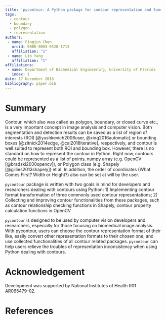```yaml
---
title: 'pycontour: A Python package for contour representation and functionality'
tags:
  - contour
  - boundary
  - polygon
  - representation
authors:
 - name: Pingjun Chen
   orcid: 0000-0003-0528-1713
   affiliation: "1"
 - name: Lin Yang
   affiliation: "1"
affiliations:
 - name: Department of Biomedical Engineering, University of Florida
   index: 1
date: 17 December 2018
bibliography: paper.bib
---
```


# Summary
Contour, which also was called as polygon, boundary, or closed curve etc., is a very important concept in image analysis and computer vision. Both segmentation and detection results can be saved as a list of region of interests (ROI) [@yushkevich2006user, @xing2016automatic] or bounding boxes [@zitnick2014edge, @cai2018iterative], respectively, and contour is well suited to represent both ROI and bounding box. However, there is no standard on how to represent the contour in Python. Right now, contours could be represented as a list of points, numpy array (e.g. OpenCV [@bradski2000opencv]), or Polygon class (e.g. Shapely [@gillies2013shapely]) et al. In addition, the order of coordinates (What Comes First? Width or Height?) also can be set at will by the user.

``pycontour`` package is written with two goals in mind for developers and researchers dealing with contours using Python: 1) Implementing contour format transformation of three commonly used contour representations; 2) Collecting and improving contour functionalities from these packages, such as contour relationship checking functions in Shapely, contour property calculation functions in OpenCV.

``pycontour`` is designed to be used by computer vision developers and researchers, especially for those focusing on biomedical image analysis. With pycontour, users can choose the contour representation format of their like, easily convert other representation formats to their chosen one, and use collected functionalities of all contour related packages. ``pycontour`` can help users relieve the troubles of representation inconsistency when using Python dealing with contours.

# Acknowledgement
Development was supported by National Institutes of Health R01 AR065479-02.

# References
